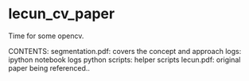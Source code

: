 # lecun_cv_paper
Time for some opencv.

CONTENTS:
segmentation.pdf: covers the concept and approach
logs: ipython notebook logs
python scripts: helper scripts
lecun.pdf: original paper being referenced..

